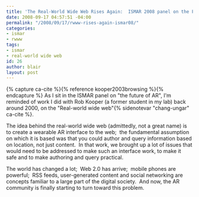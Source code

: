 ```yaml
---
title: 'The Real-World Wide Web Rises Again:  ISMAR 2008 panel on the Future of AR'
date: 2008-09-17 04:57:51 -04:00
permalink: "/2008/09/17/rwww-rises-again-ismar08/"
categories:
- ismar
- rwww
tags:
- ismar
- real-world wide web
id: 26
author: blair
layout: post
---
```


{% capture ca-cite %}{% reference kooper2003browsing %}{% endcapture %}
As I sit in the ISMAR panel on "the future of AR", I'm reminded of work I did with Rob Kooper (a former student in my lab) back around 2000, on the "Real-world wide web"{% sidenotevar "chang-ungar" ca-cite %}.

The idea behind the real-world wide web (admittedly, not a great name) is to create a wearable AR interface to the web;  the fundamental assumption on which it is based was that you could author and query information based on location, not just content.  In that work, we brought up a lot of issues that would need to be addressed to make such an interface work, to make it safe and to make authoring and query practical.

The world has changed a lot;  Web 2.0 has arrive;  mobile phones are powerful;  RSS feeds, user-generated content and social networking are concepts familiar to a large part of the digital society.  And now, the AR community is finally starting to turn toward this problem.
